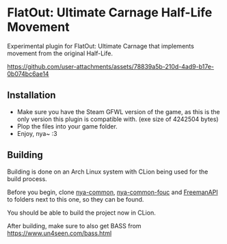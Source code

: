# FlatOut: Ultimate Carnage Half-Life Movement

Experimental plugin for FlatOut: Ultimate Carnage that implements movement from the original Half-Life.

https://github.com/user-attachments/assets/78839a5b-210d-4ad9-b17e-0b074bc6ae14

## Installation

- Make sure you have the Steam GFWL version of the game, as this is the only version this plugin is compatible with. (exe size of 4242504 bytes)
- Plop the files into your game folder.
- Enjoy, nya~ :3

## Building

Building is done on an Arch Linux system with CLion being used for the build process. 

Before you begin, clone [nya-common](https://github.com/gaycoderprincess/nya-common), [nya-common-fouc](https://github.com/gaycoderprincess/nya-common-fouc) and [FreemanAPI](https://github.com/gaycoderprincess/FreemanAPI) to folders next to this one, so they can be found.

You should be able to build the project now in CLion.

After building, make sure to also get BASS from https://www.un4seen.com/bass.html